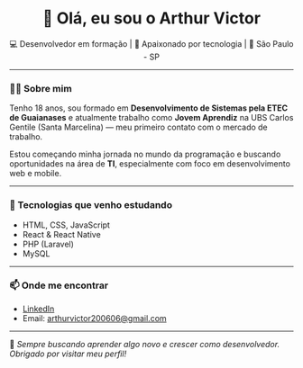 <h1 align="center">👋 Olá, eu sou o Arthur Victor</h1>

<p align="center">
  💻 Desenvolvedor em formação | 🚀 Apaixonado por tecnologia | 📍 São Paulo - SP
</p>

---

### 👨‍💻 Sobre mim

Tenho 18 anos, sou formado em **Desenvolvimento de Sistemas pela ETEC de Guaianases** e atualmente trabalho como **Jovem Aprendiz** na UBS Carlos Gentile (Santa Marcelina) — meu primeiro contato com o mercado de trabalho.

Estou começando minha jornada no mundo da programação e buscando oportunidades na área de **TI**, especialmente com foco em desenvolvimento web e mobile.

---

### 🔧 Tecnologias que venho estudando

- HTML, CSS, JavaScript
- React & React Native
- PHP (Laravel)
- MySQL

---

### 📫 Onde me encontrar

- [LinkedIn](https://www.linkedin.com/in/arthur-victor-917a44350)
- Email: arthurvictor200606@gmail.com

---

🧠 *Sempre buscando aprender algo novo e crescer como desenvolvedor. Obrigado por visitar meu perfil!*
